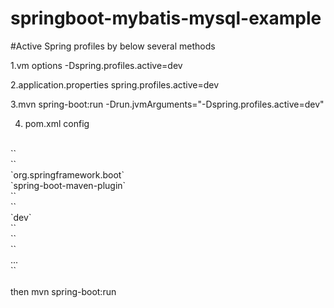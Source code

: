 # springboot-mybatis-mysql-example

#Active Spring profiles by below several methods

1.vm options -Dspring.profiles.active=dev <br/>

2.application.properties spring.profiles.active=dev <br/>

3.mvn spring-boot:run -Drun.jvmArguments="-Dspring.profiles.active=dev" <br/>

4. pom.xml config <br/>
<br/>
`<plugins>` <br/>
    `<plugin>`<br/>
        `<groupId>org.springframework.boot</groupId>`<br/>
        `<artifactId>spring-boot-maven-plugin</artifactId>`<br/>
        `<configuration>`<br/>
            `<profiles>`<br/>
                `<profile>dev</profile>`<br/>
            `</profiles>`<br/>
        `</configuration>`<br/>
    `</plugin>`<br/>
    ...<br/>
`</plugins>`<br/>
<br/>
then mvn spring-boot:run
